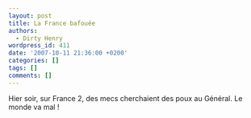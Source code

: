 ```yaml
---
layout: post
title: La France bafouée
authors:
  - Dirty Henry
wordpress_id: 411
date: '2007-10-11 21:36:00 +0200'
categories: []
tags: []
comments: []
---
```

Hier soir, sur France 2, des mecs cherchaient des poux au Général. Le monde va mal !
